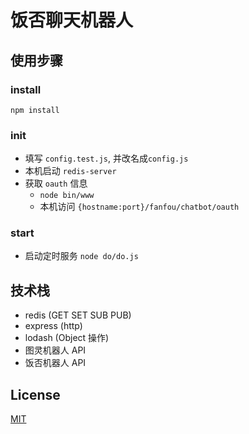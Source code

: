饭否聊天机器人
===

使用步骤
---
### install
`npm install`

### init
- 填写 `config.test.js`, 并改名成`config.js`
- 本机启动 `redis-server`
- 获取 `oauth` 信息
  - `node bin/www`
  - 本机访问 `{hostname:port}/fanfou/chatbot/oauth`

### start
- 启动定时服务 `node do/do.js`

技术栈
---
- redis (GET SET SUB PUB)
- express (http)
- lodash (Object 操作)
- 图灵机器人 API
- 饭否机器人 API

License
---
[MIT](LiCENSE)